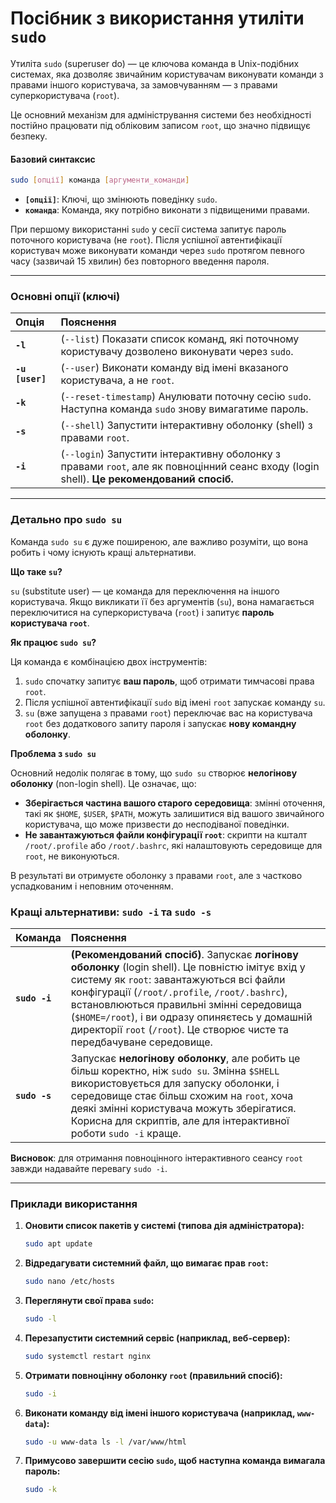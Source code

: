 # Посібник з використання утиліти `sudo`

Утиліта `sudo` (superuser do) — це ключова команда в Unix-подібних системах, яка дозволяє звичайним користувачам виконувати команди з правами іншого користувача, за замовчуванням — з правами суперкористувача (`root`).

Це основний механізм для адміністрування системи без необхідності постійно працювати під обліковим записом `root`, що значно підвищує безпеку.

#### **Базовий синтаксис**

```bash
sudo [опції] команда [аргументи_команди]
```

*   **`[опції]`**: Ключі, що змінюють поведінку `sudo`.
*   **`команда`**: Команда, яку потрібно виконати з підвищеними правами.

При першому використанні `sudo` у сесії система запитує пароль поточного користувача (не `root`). Після успішної автентифікації користувач може виконувати команди через `sudo` протягом певного часу (зазвичай 15 хвилин) без повторного введення пароля.

---

### **Основні опції (ключі)**

| Опція | Пояснення |
| :--- | :--- |
| **`-l`** | (`--list`) Показати список команд, які поточному користувачу дозволено виконувати через `sudo`. |
| **`-u [user]`** | (`--user`) Виконати команду від імені вказаного користувача, а не `root`. |
| **`-k`** | (`--reset-timestamp`) Анулювати поточну сесію `sudo`. Наступна команда `sudo` знову вимагатиме пароль. |
| **`-s`** | (`--shell`) Запустити інтерактивну оболонку (shell) з правами `root`. |
| **`-i`** | (`--login`) Запустити інтерактивну оболонку з правами `root`, але як повноцінний сеанс входу (login shell). **Це рекомендований спосіб.** |

---

### **Детально про `sudo su`**

Команда `sudo su` є дуже поширеною, але важливо розуміти, що вона робить і чому існують кращі альтернативи.

**Що таке `su`?**

`su` (substitute user) — це команда для переключення на іншого користувача. Якщо викликати її без аргументів (`su`), вона намагається переключитися на суперкористувача (`root`) і запитує **пароль користувача `root`**.

**Як працює `sudo su`?**

Ця команда є комбінацією двох інструментів:

1.  `sudo` спочатку запитує **ваш пароль**, щоб отримати тимчасові права `root`.
2.  Після успішної автентифікації `sudo` від імені `root` запускає команду `su`.
3.  `su` (вже запущена з правами `root`) переключає вас на користувача `root` без додаткового запиту пароля і запускає **нову командну оболонку**.

**Проблема з `sudo su`**

Основний недолік полягає в тому, що `sudo su` створює **нелогінову оболонку** (non-login shell). Це означає, що:

*   **Зберігається частина вашого старого середовища**: змінні оточення, такі як `$HOME`, `$USER`, `$PATH`, можуть залишитися від вашого звичайного користувача, що може призвести до несподіваної поведінки.
*   **Не завантажуються файли конфігурації `root`**: скрипти на кшталт `/root/.profile` або `/root/.bashrc`, які налаштовують середовище для `root`, не виконуються.

В результаті ви отримуєте оболонку з правами `root`, але з частково успадкованим і неповним оточенням.

### **Кращі альтернативи: `sudo -i` та `sudo -s`**

| Команда | Пояснення |
| :--- | :--- |
| **`sudo -i`** | **(Рекомендований спосіб)**. Запускає **логінову оболонку** (login shell). Це повністю імітує вхід у систему як `root`: завантажуються всі файли конфігурації (`/root/.profile`, `/root/.bashrc`), встановлюються правильні змінні середовища (`$HOME=/root`), і ви одразу опиняєтесь у домашній директорії `root` (`/root`). Це створює чисте та передбачуване середовище. |
| **`sudo -s`** | Запускає **нелогінову оболонку**, але робить це більш коректно, ніж `sudo su`. Змінна `$SHELL` використовується для запуску оболонки, і середовище стає більш схожим на `root`, хоча деякі змінні користувача можуть зберігатися. Корисна для скриптів, але для інтерактивної роботи `sudo -i` краще. |

**Висновок**: для отримання повноцінного інтерактивного сеансу `root` завжди надавайте перевагу `sudo -i`.

---

### **Приклади використання**

1.  **Оновити список пакетів у системі (типова дія адміністратора):**
    ```bash
    sudo apt update
    ```

2.  **Відредагувати системний файл, що вимагає прав `root`:**
    ```bash
    sudo nano /etc/hosts
    ```

3.  **Переглянути свої права `sudo`:**
    ```bash
    sudo -l
    ```

4.  **Перезапустити системний сервіс (наприклад, веб-сервер):**
    ```bash
    sudo systemctl restart nginx
    ```

5.  **Отримати повноцінну оболонку `root` (правильний спосіб):**
    ```bash
    sudo -i
    ```

6.  **Виконати команду від імені іншого користувача (наприклад, `www-data`):**
    ```bash
    sudo -u www-data ls -l /var/www/html
    ```

7.  **Примусово завершити сесію `sudo`, щоб наступна команда вимагала пароль:**
    ```bash
    sudo -k
    ```
